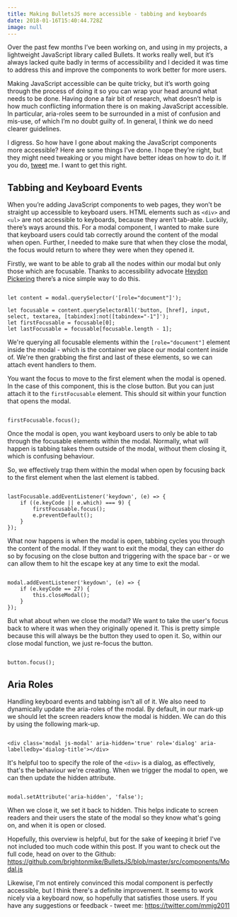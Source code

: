```yaml
---
title: Making BulletsJS more accessible - tabbing and keyboards
date: 2018-01-16T15:40:44.728Z
image: null
---
```

Over the past few months I’ve been working on, and using in my projects, a lightweight JavaScript library called Bullets. It works really well, but it’s always lacked quite badly in terms of accessibility and I decided it was time to address this and improve the components to work better for more users.

Making JavaScript accessible can be quite tricky, but it’s worth going through the process of doing it so you can wrap your head around what needs to be done. Having done a fair bit of research, what doesn’t help is how much conflicting information there is on making JavaScript accessible. In particular, aria-roles seem to be surrounded in a mist of confusion and mis-use, of which I’m no doubt guilty of. In general, I think we do need clearer guidelines.

I digress. So how have I gone about making the JavaScript components more accessible? Here are some things I’ve done. I hope they’re right, but they might need tweaking or you might have better ideas on how to do it. If you do, [tweet](https://twitter.com/mmjg2011) me. I want to get this right.

## Tabbing and Keyboard Events

When you’re adding JavaScript components to web pages, they won’t be straight up accessible to keyboard users. HTML elements such as `<div>` and `<ul>` are not accessible to keyboards, because they aren’t tab-able. Luckily, there’s ways around this. For a modal component, I wanted to make sure that keyboard users could tab correctly around the content of the modal when open. Further, I needed to make sure that when they close the modal, the focus would return to where they were when they opened it.

Firstly, we want to be able to grab all the nodes within our modal but only those which are focusable. Thanks to accessibility advocate <a href="http://heydonworks.com/" target="_blank" rel="noreferrer noopener">Heydon Pickering</a> there’s a nice simple way to do this.

<pre><code class="language-javascript">
let content = modal.querySelector('[role="document"]');

let focusable = content.querySelectorAll('button, [href], input, select, textarea, [tabindex]:not([tabindex="-1"]');
let firstFocusable = focusable[0];
let lastFocusable = focusable[focusable.length - 1];
</code></pre>

We're querying all focusable elements within the `[role="document"]` element inside the modal - which is the container we place our modal content inside of. We're then grabbing the first and last of these elements, so we can attach event handlers to them.

You want the focus to move to the first element when the modal is opened. In the case of this component, this is the close button. But you can just attach it to the `firstFocusable` element. This should sit within your function that opens the modal.

<pre><code class="language-javascript">
firstFocusable.focus();
</code></pre>

Once the modal is open, you want keyboard users to only be able to tab through the focusable elements within the modal. Normally, what will happen is tabbing takes them outside of the modal, without them closing it, which is confusing behaviour.

So, we effectively trap them within the modal when open by focusing back to the first element when the last element is tabbed.

<pre><code class="language-javascript">
lastFocusable.addEventListener('keydown', (e) => {
	if ((e.keyCode || e.which) === 9) {
		firstFocusable.focus();
		e.preventDefault();
	}
});
</code></pre>

What now happens is when the modal is open, tabbing cycles you through the content of the modal. If they want to exit the modal, they can either do so by focusing on the close button and triggering with the space bar - or we can allow them to hit the escape key at any time to exit the modal. 

<pre><code class="language-javascript">
modal.addEventListener('keydown', (e) => {
	if (e.keyCode == 27) {
		this.closeModal();
	}
});
</code></pre>

But what about when we close the modal? We want to take the user's focus back to where it was when they originally opened it. This is pretty simple because this will always be the button they used to open it. So, within our close modal function, we just re-focus the button.

<pre><code class="language-javascript">
button.focus();
</code></pre>

## Aria Roles

Handling keyboard events and tabbing isn't all of it. We also need to dynamically update the aria-roles of the modal. By default, in our mark-up we should let the screen readers know the modal is hidden. We can do this by using the following mark-up.

<pre><code class="language-markup">
&lt;div class='modal js-modal' aria-hidden='true' role='dialog' aria-labelledby='dialog-title'>&lt;/div>
</code></pre>

It's helpful too to specify the role of the `<div>` is a dialog, as effectively, that's the behaviour we're creating. When we trigger the modal to open, we can then update the hidden attribute.

<pre><code class="language-javascript">
modal.setAttribute('aria-hidden', 'false');
</code></pre>

When we close it, we set it back to hidden. This helps indicate to screen readers and their users the state of the modal so they know what's going on, and when it is open or closed.

Hopefully, this overview is helpful, but for the sake of keeping it brief I've not included too much code within this post. If you want to check out the full code, head on over to the Github: https://github.com/brightonmike/BulletsJS/blob/master/src/components/Modal.js

Likewise, I'm not entirely convinced this modal component is perfectly accessible, but I think there's a definite improvement. It seems to work nicely via a keyboard now, so hopefully that satisfies those users. If you have any suggestions or feedback - tweet me: https://twitter.com/mmjg2011
